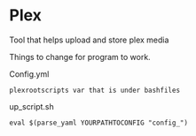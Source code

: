 # Plex
 Tool that helps upload and store plex media

 Things to change for program to work.

 Config.yml
 
    plexrootscripts var that is under bashfiles
 up_script.sh

    eval $(parse_yaml YOURPATHTOCONFIG "config_")
